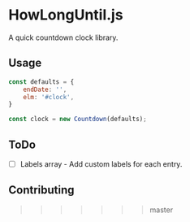 # HowLongUntil.js

A quick countdown clock library.

## Usage

```js
const defaults = {
    endDate: '',
    elm: '#clock',
}

const clock = new Countdown(defaults);
```

## ToDo

- [ ] Labels array - Add custom labels for each entry.

## Contributing


>>>>>>> master
